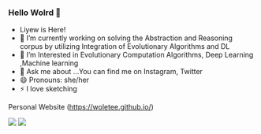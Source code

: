###  Hello Wolrd 👋
- Liyew is Here!
- 🔭 I’m currently working on solving the Abstraction and Reasoning corpus by utilizing Integration of Evolutionary Algorithms and DL
- 🌱 I’m Interested in  Evolutionary Computation Algorithms, Deep Learning ,Machine learning
- 💬 Ask me about ...You can find me on Instagram, Twitter
- 😄 Pronouns: she/her
- ⚡ I love sketching


 Personal Website (https://woletee.github.io/)
<!--
**woletee/woletee** is a ✨ _special_ ✨ repository because its `README.md` (this file) appears on your GitHub profile.

Here are some ideas to get you started:
- Hello Wolrd , Liyew is Here!
- 🔭 I’m currently working on solving the Abstraction and Reasoning corpus 
- 🌱 I’m Interested in Evolutionary Computation, Deep Learning ,Machine learning
- 💬 Ask me about ...
- 😄 Pronouns: she/her
- ⚡ Fun fact: I like sketching 
-->
![](https://leetcard.jacoblin.cool/Liyew?theme=unicorn)
![](https://leetcard.jacoblin.cool/Liyew?theme=light,unicorn)

